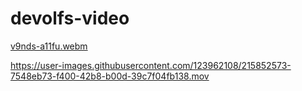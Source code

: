 # devolfs-video

[v9nds-a11fu.webm](https://user-images.githubusercontent.com/123962108/215831914-bafd3a37-b95a-4308-a940-cac4c981c48c.webm)



https://user-images.githubusercontent.com/123962108/215852573-7548eb73-f400-42b8-b00d-39c7f04fb138.mov

